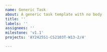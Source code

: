 ```yaml
---
name: Generic Task
about: A generic task template with no body
title: ''
labels: ''
assignees: ''
milestone: 'v1.1'
projects: 'AY2425S1-CS2103T-W13-2/4'

---
```

